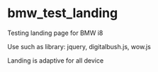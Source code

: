 # bmw_test_landing
Testing landing page for BMW i8

Use such as library: jquery, digitalbush.js, wow.js

Landing is adaptive for all device
